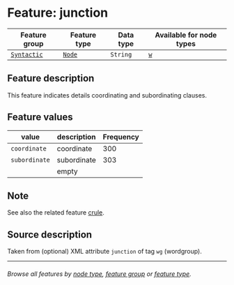 # Feature: junction

Feature group | Feature type | Data type | Available for node types
---  | --- | --- | --- 
[`Syntactic`](featuresbygroup.md#syntactic-features) | [`Node`](featuresbyfeaturetype.md#node-features) | `String` | [`w`](wordgroupnodefeatures.md#readme)

## Feature description 

This feature indicates details coordinating and subordinating clauses.

## Feature values 

value | description | Frequency
---  | --- | --- 
`coordinate` | coordinate | 300
`subordinate` |  subordinate | 303
` `  | empty | 

## Note
See also the related feature [crule](crule.md).

## Source description

Taken from (optional) XML attribute `junction` of tag `wg` (wordgroup).

---
###### *Browse all features by [node type](featuresbynodetype.md#readme), [feature group](featuresbygroup.md#readme) or [feature type](featuresbyfeaturetype.md#readme).*
